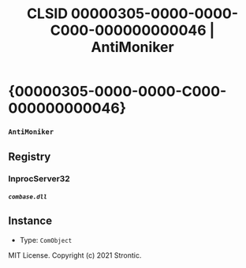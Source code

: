 ﻿---
title: "CLSID 00000305-0000-0000-C000-000000000046 | AntiMoniker"
excerpt: What is COM-Object CLSID 00000305-0000-0000-C000-000000000046?
---

# {00000305-0000-0000-C000-000000000046}

### `AntiMoniker`

## Registry


### InprocServer32

##### `combase.dll`

## Instance

* Type: `ComObject`

MIT License. Copyright (c) 2021 Strontic.


